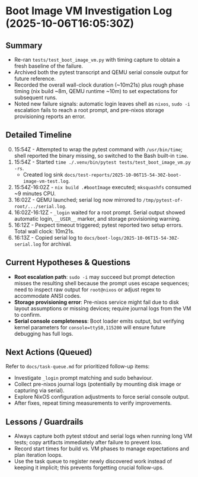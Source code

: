 # Boot Image VM Investigation Log (2025-10-06T16:05:30Z)

## Summary
- Re-ran `tests/test_boot_image_vm.py` with timing capture to obtain a fresh baseline of the failure.
- Archived both the pytest transcript and QEMU serial console output for future reference.
- Recorded the overall wall-clock duration (~10m21s) plus rough phase timing (nix build ~8m, QEMU runtime ~10m) to set expectations for subsequent runs.
- Noted new failure signals: automatic login leaves shell as `nixos`, `sudo -i` escalation fails to reach a root prompt, and pre-nixos storage provisioning reports an error.

## Detailed Timeline
0. 15:54Z - Attempted to wrap the pytest command with `/usr/bin/time`; shell reported the binary missing, so switched to the Bash built-in `time`.
1. 15:54Z - Started `time ./.venv/bin/pytest tests/test_boot_image_vm.py -rs`.
   - Created log sink `docs/test-reports/2025-10-06T15-54-30Z-boot-image-vm-test.log`.
2. 15:54Z-16:02Z - `nix build .#bootImage` executed; `mksquashfs` consumed ~9 minutes CPU.
3. 16:02Z - QEMU launched; serial log now mirrored to `/tmp/pytest-of-root/.../serial.log`.
4. 16:02Z-16:12Z - `_login` waited for a root prompt. Serial output showed automatic login, `__USER__` marker, and storage provisioning warning.
5. 16:12Z - Pexpect timeout triggered; pytest reported two setup errors. Total wall clock: 10m21s.
6. 16:13Z - Copied serial log to `docs/boot-logs/2025-10-06T15-54-30Z-serial.log` for archival.

## Current Hypotheses & Questions
- **Root escalation path**: `sudo -i` may succeed but prompt detection misses the resulting shell because the prompt uses escape sequences; need to inspect raw output for `root@nixos` or adjust regex to accommodate ANSI codes.
- **Storage provisioning error**: Pre-nixos service might fail due to disk layout assumptions or missing devices; require journal logs from the VM to confirm.
- **Serial console completeness**: Boot loader emits output, but verifying kernel parameters for `console=ttyS0,115200` will ensure future debugging has full logs.

## Next Actions (Queued)
Refer to `docs/task-queue.md` for prioritized follow-up items:
- Investigate `_login` prompt matching and sudo behaviour.
- Collect pre-nixos journal logs (potentially by mounting disk image or capturing via serial).
- Explore NixOS configuration adjustments to force serial console output.
- After fixes, repeat timing measurements to verify improvements.

## Lessons / Guardrails
- Always capture both pytest stdout and serial logs when running long VM tests; copy artifacts immediately after failure to prevent loss.
- Record start times for build vs. VM phases to manage expectations and plan iteration loops.
- Use the task queue to register newly discovered work instead of keeping it implicit; this prevents forgetting crucial follow-ups.

